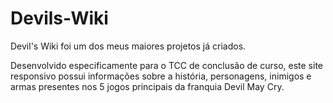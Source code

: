 ﻿# Devils-Wiki

Devil's Wiki foi um dos meus maiores projetos já criados.

Desenvolvido especificamente para o TCC de conclusão de curso, este site responsivo possui informações sobre a história, personagens, inimigos e armas presentes nos 5 jogos principais da franquia Devil May Cry.
